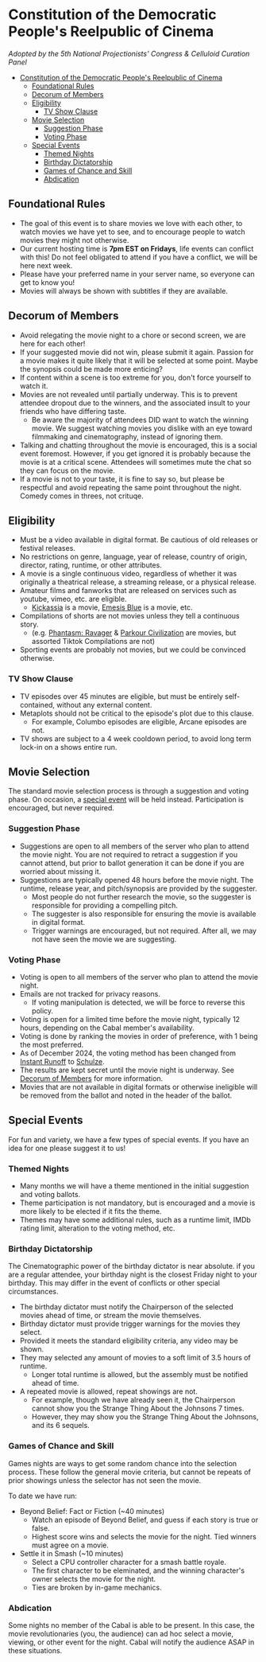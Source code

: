 # Constitution of the Democratic People's Reelpublic of Cinema 
*Adopted by the 5th National Projectionists' Congress & Celluloid Curation Panel*
- [Constitution of the Democratic People's Reelpublic of Cinema](#constitution-of-the-democratic-peoples-reelpublic-of-cinema)
  - [Foundational Rules](#foundational-rules)
  - [Decorum of Members](#decorum-of-members)
  - [Eligibility](#eligibility)
    - [TV Show Clause](#tv-show-clause)
  - [Movie Selection](#movie-selection)
    - [Suggestion Phase](#suggestion-phase)
    - [Voting Phase](#voting-phase)
  - [Special Events](#special-events)
    - [Themed Nights](#themed-nights)
    - [Birthday Dictatorship](#birthday-dictatorship)
    - [Games of Chance and Skill](#games-of-chance-and-skill)
    - [Abdication](#abdication)

## Foundational Rules

- The goal of this event is to share movies we love with each other, to watch movies we have yet to see, and to encourage people to watch movies they might not otherwise.
- Our current hosting time is **7pm EST on Fridays**, life events can conflict with this! Do not feel obligated to attend if you have a conflict, we will be here next week.
- Please have your preferred name in your server name, so everyone can get to know you!
- Movies will always be shown with subtitles if they are available.

## Decorum of Members

- Avoid relegating the movie night to a chore or second screen, we are here for each other!
- If your suggested movie did not win, please submit it again. Passion for a movie makes it quite likely that it will be selected at some point. Maybe the synopsis could be made more enticing?
- If content within a scene is too extreme for you, don't force yourself to watch it. 
- Movies are not revealed until partially underway. This is to prevent attendee dropout due to the winners, and the associated insult to your friends who have differing taste. 
  - Be aware the majority of attendees DID want to watch the winning movie. We suggest watching movies you dislike with an eye toward filmmaking and cinematography, instead of ignoring them. 
- Talking and chatting throughout the movie is encouraged, this is a social event foremost. However, if you get ignored it is probably because the movie is at a critical scene. Attendees will sometimes mute the chat so they can focus on the movie.
- If a movie is not to your taste, it is fine to say so, but please be respectful and avoid repeating the same point throughout the night. Comedy comes in threes, not crituqe.
  
## Eligibility

- Must be a video available in digital format. Be cautious of old releases or festival releases. 
- No restrictions on genre, language, year of release, country of origin, director, rating, runtime, or other attributes.
- A movie is a single continuous video, regardless of whether it was originally a theatrical release, a streaming release, or a physical release.
- Amateur films and fanworks that are released on services such as youtube, vimeo, etc. are eligible. 
  - [Kickassia](https://www.youtube.com/watch?v=NJuz70OHrxE) is a movie, [Emesis Blue](https://www.youtube.com/watch?v=V0ODG8bFme0) is a movie, etc.
- Compilations of shorts are not movies unless they tell a continuous story. 
  - (e.g. [Phantasm: Ravager](https://www.imdb.com/title/tt3627704/) & [Parkour Civilization](https://www.youtube.com/watch?v=2pFwQiwRbcg) are movies, but assorted Tiktok Compilations are not)
- Sporting events are probably not movies, but we could be convinced otherwise.

### TV Show Clause

- TV episodes over 45 minutes are eligible, but must be entirely self-contained, without any external content.
- Metaplots should not be critical to the episode's plot due to this clause.
  - For example, Columbo episodes are eligible, Arcane episodes are not.
- TV shows are subject to a 4 week cooldown period, to avoid long term lock-in on a shows entire run. 
  
## Movie Selection

The standard movie selection process is through a suggestion and voting phase. On occasion, a [special event](#special-events) will be held instead. Participation is encouraged, but never required.

### Suggestion Phase

- Suggestions are open to all members of the server who plan to attend the movie night. You are not required to retract a suggestion if you cannot attend, but prior to ballot generation it can be done if you are worried about missing it.
- Suggestions are typically opened 48 hours before the movie night. The runtime, release year, and pitch/synopsis are provided by the suggester.
  - Most people do not further research the movie, so the suggester is responsible for providing a compelling pitch.
  - The suggester is also responsible for ensuring the movie is available in digital format.
  - Trigger warnings are encouraged, but not required. After all, we may not have seen the movie we are suggesting.

### Voting Phase

- Voting is open to all members of the server who plan to attend the movie night.
- Emails are not tracked for privacy reasons.
  - If voting manipulation is detected, we will be force to reverse this policy.
- Voting is open for a limited time before the movie night, typically 12 hours, depending on the Cabal member's availability.
- Voting is done by ranking the movies in order of preference, with 1 being the most preferred.
- As of December 2024, the voting method has been changed from [Instant Runoff](https://en.wikipedia.org/wiki/Instant-runoff_voting) to [Schulze](https://en.wikipedia.org/wiki/Schulze_method).
- The results are kept secret until the movie night is underway. See [Decorum of Members](#decorum-of-members) for more information.
- Movies that are not available in digital formats or otherwise ineligible will be removed from the ballot and noted in the header of the ballot.

## Special Events

For fun and variety, we have a few types of special events. If you have an idea for one please suggest it to us!

### Themed Nights

- Many months we will have a theme mentioned in the initial suggestion and voting ballots.
- Theme participation is not mandatory, but is encouraged and a movie is more likely to be elected if it fits the theme.
- Themes may have some additional rules, such as a runtime limit, IMDb rating limit, alteration to the voting method, etc.

### Birthday Dictatorship

The Cinematographic power of the birthday dictator is near absolute. if you are a regular attendee, your birthday night is the closest Friday night to your birthday. This may differ in the event of conflicts or other special circumstances.

- The birthday dictator must notify the Chairperson of the selected movies ahead of time, or stream the movie themselves.
- Birthday dictator must provide trigger warnings for the movies they select.
- Provided it meets the standard eligibility criteria, any video may be shown.
- They may selected any amount of movies to a soft limit of 3.5 hours of runtime.
  - Longer total runtime is allowed, but the assembly must be notified ahead of time.
- A repeated movie is allowed, repeat showings are not.
  - For example, though we have already seen it, the Chairperson cannot show you the Strange Thing About the Johnsons 7 times.
  - However, they may show you the Strange Thing About the Johnsons, and its 6 sequels.
  
### Games of Chance and Skill

Games nights are ways to get some random chance into the selection process. These follow the general movie criteria, but cannot be repeats of prior showings unless the selector has not seen the movie. 

To date we have run:
- Beyond Belief: Fact or Fiction (~40 minutes)
  - Watch an episode of Beyond Belief, and guess if each story is true or false.
  - Highest score wins and selects the movie for the night. Tied winners must agree on a movie.
- Settle it in Smash (~10 minutes)
  - Select a CPU controller character for a smash battle royale.
  - The first character to be eleminated, and the winning character's owner selects the movie for the night.
  - Ties are broken by in-game mechanics.

### Abdication

Some nights no member of the Cabal is able to be present. In this case, the movie revolutionaries (you, the audience) can ad hoc select a movie, viewing, or other event for the night. Cabal will notify the audience ASAP in these situations.
